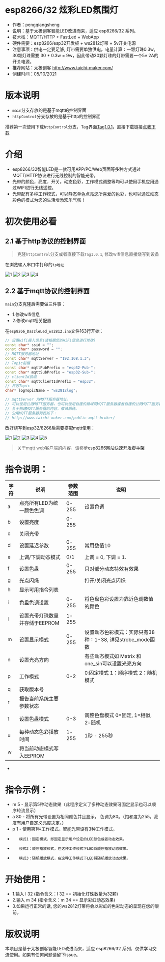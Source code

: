 # esp8266/32 炫彩LED氛围灯

- 作者：pengqiangsheng
- 说明：基于太极创客智能LED改进而来，适应 esp8266/32 系列。
- 技术栈：MQTT/HTTP + FastLed + WebApp
- 硬件需要：esp8266/esp32开发板 + ws2812灯带 + 5v开关电源
- 注意事项：供电一定要足够, 灯带需要单独供电。电量计算：一颗灯珠0.3w，30颗灯珠需要 30 * 0.3w = 9w，因此带动30颗灯珠的灯带需要一个5v 2A的开关电源。
- 推荐网站：太极创客 http://www.taichi-maker.com/
- 创建时间：05/10/2021

# 版本说明

- `main`分支存放的是基于mqtt的控制界面
- `httpControl`分支存放的是基于http的控制界面

推荐第一次使用下载`httpControl`分支，Tag界面[Tag1.0.1](https://github.com/pengqiangsheng/esp8266_DazzleLed_ws2812/releases/tag/1.0.1)，直接下载链接[点我下载](https://github.com/pengqiangsheng/esp8266_DazzleLed_ws2812/archive/refs/tags/1.0.1.zip)


# 介绍

 - esp8266/32智能LED是一款可用APP/PC/Web页面等多种方式通过MQTT/HTTP协议进行无线控制的智能光带。
 - 光带的颜色，亮度，开关，动态色彩，工作模式调整等均可以使用手机应用通过WIFI进行无线遥控。
 - 光带配有多种工作模式，可以静态单色点亮您所喜爱的色彩，也可以通过动态彩色的模式为您的生活增添欢乐气氛！

# 初次使用必看

## 2.1 基于http协议的控制界面

> 克隆`httpControl`分支或者直接下载`Tag1.0.1`, 修改wifi信息直接烧写到设备

在浏览输入串口中打印的`ip地址`

![1](https://cdn.jsdelivr.net/gh/pengqiangsheng/esp8266_DazzleLed_ws2812/img/6.png)
![2](https://cdn.jsdelivr.net/gh/pengqiangsheng/esp8266_DazzleLed_ws2812/img/7.png)
![3](https://cdn.jsdelivr.net/gh/pengqiangsheng/esp8266_DazzleLed_ws2812/img/8.png)
![4](https://cdn.jsdelivr.net/gh/pengqiangsheng/esp8266_DazzleLed_ws2812/img/9.png)


## 2.2 基于mqtt协议的控制界面

`main`分支克隆后需要做三件事：
- 1.修改wifi信息
- 2.修改mqtt相关配置

在`esp8266_DazzleLed_ws2812.ino`文件163行开始：
```c++
// 设置wifi接入信息(请根据您的WiFi信息进行修改)
const char* ssid = "";
const char* password = "";
// MQTT服务器地址
const char* mqttServer = "192.168.1.3";
// Topic前缀
const char* mqttPubPrefix = "esp32-Pub-";
const char* mqttSubPrefix = "esp32-Sub-";
// clientId前缀
const char* mqttClientIdPrefix = "esp32";
// 日志Topic
char* logTopicName = "ws2812log";

// mqttServer 为MQTT服务器地址。
// 可以使用公用MQTT服务器，也可以使用自建的局域网MQTT服务器或者自建的公网MQTT服务器
// 关于搭建MQTT服务器的内容，敬请期待。
// 公用MQTT服务器列表如下：
// http://www.taichi-maker.com/public-mqtt-broker/
```

改好烧写到esp32/8266后需要搭配mqtt使用：

![1](https://cdn.jsdelivr.net/gh/pengqiangsheng/esp8266_DazzleLed_ws2812/img/1.png)
![2](https://cdn.jsdelivr.net/gh/pengqiangsheng/esp8266_DazzleLed_ws2812/img/2.png)
![3](https://cdn.jsdelivr.net/gh/pengqiangsheng/esp8266_DazzleLed_ws2812/img/3.png)
![4](https://cdn.jsdelivr.net/gh/pengqiangsheng/esp8266_DazzleLed_ws2812/img/4.png)
![5](https://cdn.jsdelivr.net/gh/pengqiangsheng/esp8266_DazzleLed_ws2812/img/5.png)

> 关于mqtt web客户端的内容，请移步[esp8266网站快速开发脚手架](https://github.com/pengqiangsheng/esp8266_web_generator)

# 指令说明：
|字符|  说明                               |参数范围 |                说明                                |
|---| ----------------------------------- | ------- |---------------------------------------------------|
| a |    点亮所有LED为统一颜色色调           |0-255|                    设置色调|
| b |    设置亮度                           |0-255|                                                      |
| c |    关闭光带                           |     |                                                      |
| d |    设置延迟参数                       |0-255 |                   常用数值10                          |
| e |    上调/下调动态模式                   |0/1  |                    上调 = 0, 下调 = 1.                |
| f |    设置色盘                           |0-255 |                   只对部分动态特效有效果               |
| g |    光点闪烁                           |      |                        打开/关闭光点闪烁              |
| h |    显示可用指令列表                     |     |                                                     |
| i |    色盘色调设置                       |0-255 |                   将色盘色彩设置为靠近色调数值的颜色    |
| l |    设置光带灯珠数量并存储于EEPROM      |1-255|                                                       |
| m |    设置显示模式                       |0-255 |                   设置动态色彩模式：实际只有38种：1-38, 详见strobe_mode函数|
| n |    设置光亮方向                       |       |                       有些动态模式如 Matrix 和 one_sin可以设置光亮方向|
| p |    工作模式                           | 0-2  |                    0:固定模式 1：顺序模式 2：随机模式  |
| q |    获取版本号                         |     |                                                       |
| r |    报告当前系统主要参数状态            |     |                                                       |
| t |    设置色盘模式                       | 0-3  |                   调整色盘模式  0=固定, 1=相似, 2=随机 |
| u |    每种动态色彩播放时间                | 1-255 |                   1秒 - 255秒                       |
| w |    将当前动态模式写入EEPROM            |       |                                                    |
* 
# 指令示例：
- m 5  - 显示第5种动态效果（此程序定义了多种动态效果可固定显示也可以顺序轮流显示）
- a 80 - 将所有光带设置为相同颜色并且显示， 色调为80。（饱和度为255，亮度有用户自定义亮度决定。）
- p 1 -  使用第1种工作模式。智能光带设有3种工作模式。
*        模式1：固定模式，即固定显示用户设定的LED颜色或者动态效果。
*        模式2：顺序播放模式，在这种工作模式下LED将顺序播放动态效果。
*        模式3：随机播放模式，在这种工作模式下LED将随机播放动态效果。 
# 开始使用：
- 1.输入 l 32  (指令含义：l 32 == 初始化灯珠数量为32颗)
- 2.输入 m 34  (指令含义：m 34 == 显示彩虹动态效果)
- 3.如果运行正常的话, 您的ws2812灯带将会以彩虹的色彩动态的呈现在您的眼前。

# 版权说明

本项目是基于太极创客智能LED改进而来，适应 esp8266/32 系列，仅供学习交流使用。如果有任何问题请留下issue。